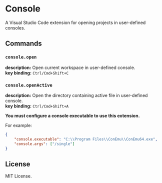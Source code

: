# Console

A Visual Studio Code extension for opening projects in user-defined consoles.

## Commands

### `console.open`

**description:** Open current workspace in user-defined console.  
**key binding:** `Ctrl/Cmd+Shift+C`

### `console.openActive`  

**description:** Open the directory containing active file in user-defined console.  
**key binding:** `Ctrl/Cmd+Shift+A`

**You must configure a console executable to use this extension.**

For example:

```json
{
    "console.executable": "C:\\Program Files\\ConEmu\\ConEmu64.exe",
    "console.args": ["/single"]
}
```

## License

MIT License.
